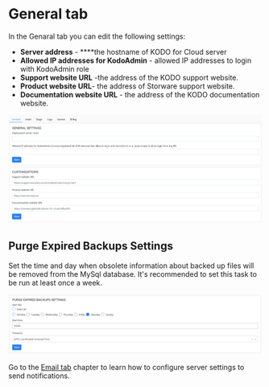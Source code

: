 # General tab

In the Genaral tab you can edit the following settings:

* **Server address** - ****the hostname of KODO for Cloud server
* **Allowed IP addresses for KodoAdmin** - allowed IP addresses to login with KodoAdmin role
* **Support website URL** -the address of the KODO support website.
* **Product website URL**- the address of Storware support website.
* **Documentation website URL** - the address of the KODO documentation website.

![](../../../../.gitbook/assets/image%20%2826%29.png)

## **Purge Expired Backups Settings**

Set the time and day when obsolete information about backed up files will be removed from the MySql database. It's recommended to set this task to be run at least once a week.

![](../../../../.gitbook/assets/image%20%2847%29.png)

Go to the [Email tab](untitled-4.md) chapter to learn how to configure server settings  to send notifications.


